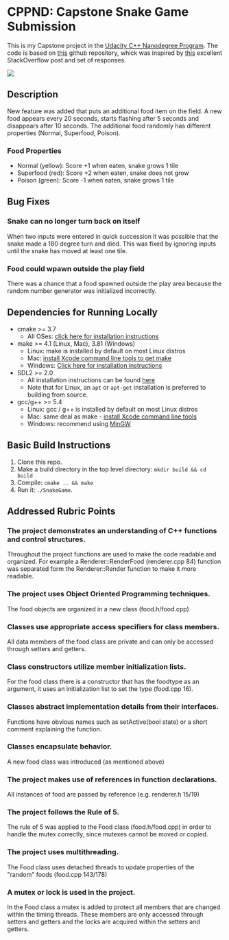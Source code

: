 # CPPND: Capstone Snake Game Submission

This is my Capstone project in the [Udacity C++ Nanodegree Program](https://www.udacity.com/course/c-plus-plus-nanodegree--nd213). The code is based on [this](https://github.com/udacity/CppND-Capstone-Snake-Game) github repository, whick was inspired by [this](https://codereview.stackexchange.com/questions/212296/snake-game-in-c-with-sdl) excellent StackOverflow post and set of responses.

<img src="snake_game.gif"/>

## Description
New feature was added that puts an additional food item on the field. A new food appears every 20 seconds, starts flashing after 5 seconds and disappears after 10 seconds. The additional food randomly has different properties (Normal, Superfood, Poison). 

### Food Properties
* Normal (yellow): Score +1 when eaten, snake grows 1 tile
* Superfood (red): Score +2 when eaten, snake does not grow
* Poison (green): Score -1 when eaten, snake grows 1 tile

## Bug Fixes
### Snake can no longer turn back on itself
When two inputs were entered in quick succession it was possible that the snake made a 180 degree turn and died. This was fixed by ignoring inputs until the snake has moved at least one tile. 
### Food could wpawn outside the play field
There was a chance that a food spawned outside the play area because the random number generator was initialized incorrectly. 


## Dependencies for Running Locally
* cmake >= 3.7
  * All OSes: [click here for installation instructions](https://cmake.org/install/)
* make >= 4.1 (Linux, Mac), 3.81 (Windows)
  * Linux: make is installed by default on most Linux distros
  * Mac: [install Xcode command line tools to get make](https://developer.apple.com/xcode/features/)
  * Windows: [Click here for installation instructions](http://gnuwin32.sourceforge.net/packages/make.htm)
* SDL2 >= 2.0
  * All installation instructions can be found [here](https://wiki.libsdl.org/Installation)
  * Note that for Linux, an `apt` or `apt-get` installation is preferred to building from source.
* gcc/g++ >= 5.4
  * Linux: gcc / g++ is installed by default on most Linux distros
  * Mac: same deal as make - [install Xcode command line tools](https://developer.apple.com/xcode/features/)
  * Windows: recommend using [MinGW](http://www.mingw.org/)

## Basic Build Instructions

1. Clone this repo.
2. Make a build directory in the top level directory: `mkdir build && cd build`
3. Compile: `cmake .. && make`
4. Run it: `./SnakeGame`.

## Addressed Rubric Points
### The project demonstrates an understanding of C++ functions and control structures.
Throughout the project functions are used to make the code readable and organized. For example a Renderer::RenderFood (renderer.cpp 84) function was separated form the Renderer::Render function to make it more readable.

### The project uses Object Oriented Programming techniques.
The food objects are organized in a new class (food.h/food.cpp)

### Classes use appropriate access specifiers for class members.
All data members of the food class are private and can only be accessed through setters and getters.

### Class constructors utilize member initialization lists.
For the food class there is a constructor that has the foodtype as an argument, it uses an initialization list to set the type (food.cpp 16).

### Classes abstract implementation details from their interfaces.
Functions have obvious names such as setActive(bool state) or a short comment explaining the function.

### Classes encapsulate behavior.
A new food class was introduced (as mentioned above)

### The project makes use of references in function declarations.
All instances of food are passed by reference (e.g. renderer.h 15/19)

### The project follows the Rule of 5.
The rule of 5 was applied to the Food class (food.h/food.cpp) in order to handle the mutex correctly, since mutexes cannot be moved or copied.

### The project uses multithreading.
The Food class uses detached threads to update properties of the "random" foods (food.cpp 143/178)

### A mutex or lock is used in the project.
In the Food class a mutex is added to protect all members that are changed within the timing threads. These members are only accessed through setters and getters and the locks are acquired within the setters and getters.
